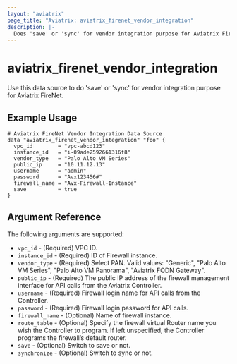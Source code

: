 ```yaml
---
layout: "aviatrix"
page_title: "Aviatrix: aviatrix_firenet_vendor_integration"
description: |-
  Does 'save' or 'sync' for vendor integration purpose for Aviatrix FireNet.
---
```


# aviatrix_firenet_vendor_integration

Use this data source to do 'save' or 'sync' for vendor integration purpose for Aviatrix FireNet.

## Example Usage

```hcl
# Aviatrix FireNet Vendor Integration Data Source
data "aviatrix_firenet_vendor_integration" "foo" {
  vpc_id        = "vpc-abcd123"
  instance_id   = "i-09ade2592661316f8"
  vendor_type   = "Palo Alto VM Series"
  public_ip     = "10.11.12.13"
  username      = "admin"
  password      = "Avx123456#"
  firewall_name = "Avx-Firewall-Instance"
  save          = true
}
```

## Argument Reference

The following arguments are supported:

* `vpc_id` - (Required) VPC ID.
* `instance_id` - (Required) ID of Firewall instance.
* `vendor_type` - (Required) Select PAN. Valid values: "Generic", "Palo Alto VM Series", "Palo Alto VM Panorama", "Aviatrix FQDN Gateway".
* `public_ip` - (Required) The public IP address of the firewall management interface for API calls from the Aviatrix Controller.
* `username` - (Required) Firewall login name for API calls from the Controller.
* `password` - (Required) Firewall login password for API calls.
* `firewall_name` - (Optional) Name of firewall instance.
* `route_table` - (Optional) Specify the firewall virtual Router name you wish the Controller to program. If left unspecified, the Controller programs the firewall’s default router.
* `save` - (Optional) Switch to save or not.
* `synchronize` - (Optional) Switch to sync or not.

